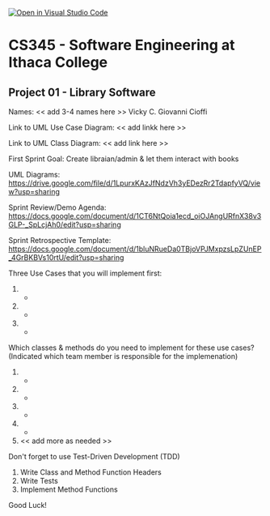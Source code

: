 [![Open in Visual Studio Code](https://classroom.github.com/assets/open-in-vscode-c66648af7eb3fe8bc4f294546bfd86ef473780cde1dea487d3c4ff354943c9ae.svg)](https://classroom.github.com/online_ide?assignment_repo_id=10008270&assignment_repo_type=AssignmentRepo)
# CS345 - Software Engineering at Ithaca College
## Project 01 - Library Software

Names:
<< add 3-4 names here >>
Vicky C.
Giovanni Cioffi

Link to UML Use Case Diagram:
<< add linkk here >>

Link to UML Class Diagram:
<< add link here >>

First Sprint Goal:
Create libraian/admin & let them interact with books

UML Diagrams:
https://drive.google.com/file/d/1LpurxKAzJfNdzVh3yEDezRr2TdapfyVQ/view?usp=sharing

Sprint Review/Demo Agenda:
https://docs.google.com/document/d/1CT6NtQoia1ecd_oiOJAngURfnX38v3GLP-_SpLcjAh0/edit?usp=sharing

Sprint Retrospective Template:
https://docs.google.com/document/d/1bluNRueDa0TBjoVPJMxpzsLpZUnEP_4GrBKBVs10rtU/edit?usp=sharing

Three Use Cases that you will implement first:
1. -
2. - 
3. - 

Which classes & methods do you need to implement for these use cases?
(Indicated which team member is responsible for the implemenation)
1. -
2. -
3. -
4. -
5. << add more as needed >>

Don't forget to use Test-Driven Development (TDD)
1. Write Class and Method Function Headers
2. Write Tests
3. Implement Method Functions

Good Luck!

